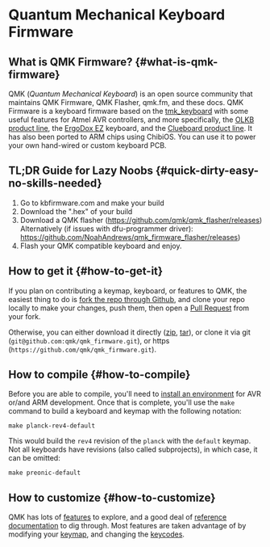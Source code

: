 # Quantum Mechanical Keyboard Firmware

## What is QMK Firmware? {#what-is-qmk-firmware}

QMK (*Quantum Mechanical Keyboard*) is an open source community that maintains QMK Firmware, QMK Flasher, qmk.fm, and these docs. QMK Firmware is a keyboard firmware based on the [tmk\_keyboard](http://github.com/tmk/tmk_keyboard) with some useful features for Atmel AVR controllers, and more specifically, the [OLKB product line](http://olkb.com), the [ErgoDox EZ](http://www.ergodox-ez.com) keyboard, and the [Clueboard product line](http://clueboard.co/). It has also been ported to ARM chips using ChibiOS. You can use it to power your own hand-wired or custom keyboard PCB.

## TL;DR Guide for Lazy Noobs {#quick-dirty-easy-no-skills-needed}

1. Go to kbfirmware.com and make your build
2. Download the ".hex" of your build
3. Download a QMK flasher (https://github.com/qmk/qmk_flasher/releases)
Alternatively (if issues with dfu-programmer driver): https://github.com/NoahAndrews/qmk_firmware_flasher/releases)
4. Flash your QMK compatible keyboard and enjoy.

## How to get it {#how-to-get-it}

If you plan on contributing a keymap, keyboard, or features to QMK, the easiest thing to do is [fork the repo through Github](https://github.com/qmk/qmk_firmware#fork-destination-box), and clone your repo locally to make your changes, push them, then open a [Pull Request](https://github.com/qmk/qmk_firmware/pulls) from your fork.

Otherwise, you can either download it directly ([zip](https://github.com/qmk/qmk_firmware/zipball/master), [tar](https://github.com/qmk/qmk_firmware/tarball/master)), or clone it via git (`git@github.com:qmk/qmk_firmware.git`), or https (`https://github.com/qmk/qmk_firmware.git`).

## How to compile {#how-to-compile}

Before you are able to compile, you'll need to [install an environment](build_environment_setup.md) for AVR or/and ARM development. Once that is complete, you'll use the `make` command to build a keyboard and keymap with the following notation:

    make planck-rev4-default

This would build the `rev4` revision of the `planck` with the `default` keymap. Not all keyboards have revisions (also called subprojects), in which case, it can be omitted:

    make preonic-default

## How to customize {#how-to-customize}

QMK has lots of [features](features/README.md) to explore, and a good deal of [reference documentation](reference/README.md) to dig through. Most features are taken advantage of by modifying your [keymap](keymap.md), and changing the [keycodes](keycodes.md).
